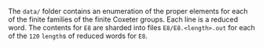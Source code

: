 The `data/` folder contains an enumeration of the proper elements for each of
the finite families of the finite Coxeter groups.
Each line is a reduced word.
The contents for `E8` are sharded into files `E8/E8.<length>.out` for each of
the `120` `length`s of reduced words for `E8`.
